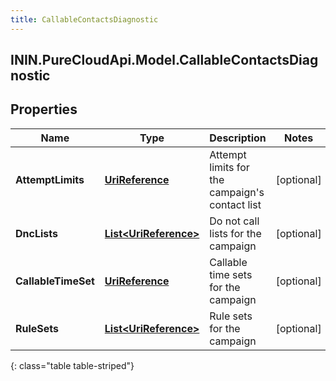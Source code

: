 ```yaml
---
title: CallableContactsDiagnostic
---
```

## ININ.PureCloudApi.Model.CallableContactsDiagnostic

## Properties

|Name | Type | Description | Notes|
|------------ | ------------- | ------------- | -------------|
| **AttemptLimits** | [**UriReference**](UriReference.html) | Attempt limits for the campaign&#39;s contact list | [optional] |
| **DncLists** | [**List&lt;UriReference&gt;**](UriReference.html) | Do not call lists for the campaign | [optional] |
| **CallableTimeSet** | [**UriReference**](UriReference.html) | Callable time sets for the campaign | [optional] |
| **RuleSets** | [**List&lt;UriReference&gt;**](UriReference.html) | Rule sets for the campaign | [optional] |
{: class="table table-striped"}


